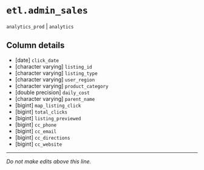 # `etl.admin_sales`
`analytics_prod` | `analytics`

## Column details
* [date]      `click_date`
* [character varying] `listing_id`
* [character varying] `listing_type`
* [character varying] `user_region`
* [character varying] `product_category`
* [double precision] `daily_cost`
* [character varying] `parent_name`
* [bigint]    `map_listing_click`
* [bigint]    `total_clicks`
* [bigint]    `listing_previewed`
* [bigint]    `cc_phone`
* [bigint]    `cc_email`
* [bigint]    `cc_directions`
* [bigint]    `cc_website`

-------------------------------------------------------------------------------
*Do not make edits above this line.*
